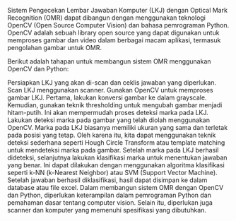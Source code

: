 Sistem Pengecekan Lembar Jawaban Komputer (LKJ) dengan Optical Mark Recognition (OMR) dapat dibangun dengan menggunakan teknologi OpenCV (Open Source Computer Vision) dan bahasa pemrograman Python. OpenCV adalah sebuah library open source yang dapat digunakan untuk memproses gambar dan video dalam berbagai macam aplikasi, termasuk pengolahan gambar untuk OMR.

Berikut adalah tahapan untuk membangun sistem OMR menggunakan OpenCV dan Python:

Persiapkan LKJ yang akan di-scan dan ceklis jawaban yang diperlukan.
Scan LKJ menggunakan scanner.
Gunakan OpenCV untuk memproses gambar LKJ. Pertama, lakukan konversi gambar ke dalam grayscale. Kemudian, gunakan teknik thresholding untuk mengubah gambar menjadi hitam-putih. Ini akan mempermudah proses deteksi marka pada LKJ.
Lakukan deteksi marka pada gambar yang telah diolah menggunakan OpenCV. Marka pada LKJ biasanya memiliki ukuran yang sama dan terletak pada posisi yang tetap. Oleh karena itu, kita dapat menggunakan teknik deteksi sederhana seperti Hough Circle Transform atau template matching untuk mendeteksi marka pada gambar.
Setelah marka pada LKJ berhasil dideteksi, selanjutnya lakukan klasifikasi marka untuk menentukan jawaban yang benar. Ini dapat dilakukan dengan menggunakan algoritma klasifikasi seperti k-NN (k-Nearest Neighbor) atau SVM (Support Vector Machine).
Setelah jawaban berhasil diklasifikasi, hasil dapat disimpan ke dalam database atau file excel.
Dalam membangun sistem OMR dengan OpenCV dan Python, diperlukan keterampilan dalam pemrograman Python dan pemahaman dasar tentang computer vision. Selain itu, diperlukan juga scanner dan komputer yang memenuhi spesifikasi yang dibutuhkan.